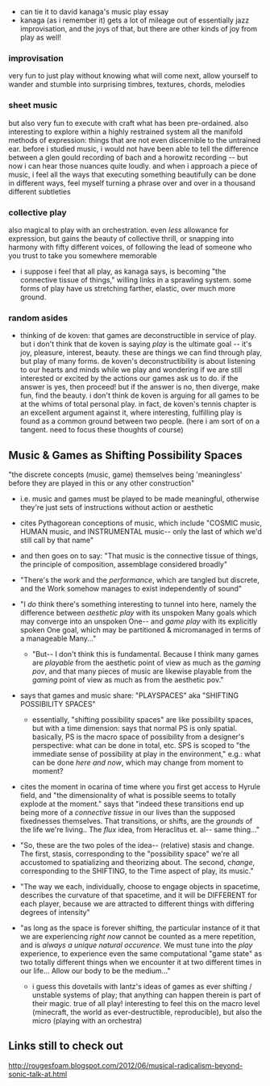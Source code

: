 - can tie it to david kanaga's music play essay
- kanaga (as i remember it) gets a lot of mileage out of essentially jazz improvisation, and the joys of that, but there are other kinds of joy from play as well!

### improvisation
very fun to just play without knowing what will come next, allow yourself to wander and stumble into surprising timbres, textures, chords, melodies

### sheet music
but also very fun to execute with craft what has been pre-ordained. also interesting to explore within a highly restrained system all the manifold methods of expression: things that are not even discernible to the untrained ear. before i studied music, i would not have been able to tell the difference between a glen gould recording of bach and a horowitz recording -- but now i can hear those nuances quite loudly. and when i approach a piece of music, i feel all the ways that executing something beautifully can be done in different ways, feel myself turning a phrase over and over in a thousand different subtleties


### collective play
also magical to play with an orchestration. even _less_ allowance for expression, but gains the beauty of collective thrill, or snapping into harmony with fifty different voices, of following the lead of someone who you trust to take you somewhere memorable
- i suppose i feel that all play, as kanaga says, is becoming "the connective tissue of things," willing links in a sprawling system. some forms of play have us stretching farther, elastic, over much more ground.

### random asides
- thinking of de koven: that games are deconstructible in service of play. but i don't think that de koven is saying _play_ is the ultimate goal -- it's joy, pleasure, interest, beauty. these are things we can find through play, but play of many forms. de koven's deconstructibility is about listening to our hearts and minds while we play and wondering if we are still interested or excited by the actions our games ask us to do. if the answer is yes, then proceed! but if the answer is no, then diverge, make fun, find the beauty. i don't think de koven is arguing for all games to be at the whims of total personal play. in fact, de koven's tennis chapter is an excellent argument against it, where interesting, fulfilling play is found as a common ground between two people. (here i am sort of on a tangent. need to focus these thoughts of course)


## Music & Games as Shifting Possibility Spaces 
"the discrete concepts (music, game) themselves being 'meaningless' before they are played in this or any other construction"
- i.e. music and games must be played to be made meaningful, otherwise they're just sets of instructions without action or aesthetic
- cites Pythagorean conceptions of music, which include "COSMIC music, HUMAN music, and INSTRUMENTAL music-- only the last of which we'd still call by that name"
- and then goes on to say: "That music is the connective tissue of things, the principle of composition, assemblage considered broadly"
- "There's the _work_ and the _performance_, which are tangled but discrete, and the Work somehow manages to exist independently of sound"
- "I _do_ think there's something interesting to tunnel into here, namely the difference between _aesthetic play_ with its unspoken Many goals which may converge into an unspoken One-- and _game play_ with its explicitly spoken One goal, which may be partitioned & micromanaged in terms of a manageable Many..."
    - "But-- I don't think this is fundamental. Because I think many games are _playable_ from the aesthetic point of view as much as the _gaming pov_, and that many pieces of music are likewise playable from the _gaming_ point of view as much as from the aesthetic pov."

- says that games and music share: "PLAYSPACES" aka "SHIFTING POSSIBILITY SPACES"
    - essentially, "shifting possibility spaces" are like possibility spaces, but with a time dimension: says that normal PS is only spatial. basically, PS is the macro space of possibility from a designer's perspective: what can be done in total, etc. SPS is scoped to "the immediate sense of possibility at play in the environment," e.g.: what can be done _here and now_, which may change from moment to moment?

- cites the moment in ocarina of time where you first get access to Hyrule field, and "the dimensionality of what is possible seems to totally explode at the moment." says that "indeed these transitions end up being more of a _connective tissue_ in our lives than the supposed fixednesses themselves. That transitions, or shifts, are the _grounds_ of the life we're living.. The _flux_ idea, from Heraclitus et. al-- same thing..."

- "So, these are the two poles of the idea-- (relative) stasis and change. The first, stasis, corresponding to the "possibility space" we're all accustomed to spatializing and theorizing about. The second, _change_, corresponding to the SHIFTING, to the Time aspect of play, its music."

- "The way we each, individually, choose to engage objects in spacetime, describes the curvature of that spacetime, and it will be DIFFERENT for each player, because we are attracted to different things with differing degrees of intensity"

- "as long as the space is forever shifting, the particular instance of it that we are experiencing _right now_ cannot be counted as a mere repetition, and is _always a unique natural occurence_. We must tune into the _play_ experience, to experience even the same computational "game state" as two totally different things when we encounter it at two different times in our life... Allow our body to be the medium..."
    - i guess this dovetails with lantz's ideas of games as ever shifting / unstable systems of play; that anything can happen therein is part of their magic. true of all play! interesting to feel this on the macro level (minecraft, the world as ever-destructible, reproducible), but also the micro (playing with an orchestra)


## Links still to check out
http://rougesfoam.blogspot.com/2012/06/musical-radicalism-beyond-sonic-talk-at.html